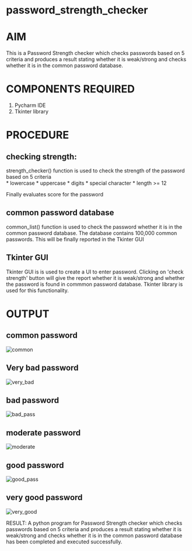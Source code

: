 # password_strength_checker

# AIM 
This is a Password Strength checker which checks passwords based on 5 criteria and produces a result stating whether it is weak/strong and checks whether it is in the common password database.

# COMPONENTS REQUIRED
1) Pycharm IDE  
2) Tkinter library  

# PROCEDURE

## checking strength:  
strength_checker() function is used to check the strength of the password based on 5 criteria  
    * lowercase
    * uppercase
    * digits
    * special character
    * length >= 12

Finally evaluates score for the password

## common password database  
common_list() function is used to check the password whether it is in the common password database. The database contains 100,000 common passwords. This will be finally reported in the Tkinter GUI

## Tkinter GUI  
Tkinter GUI is is used to create a UI to enter password. Clicking on 'check strength' button will give the report whether it is weak/strong and whether the password is found in commmon password database.  Tkinter library is used for this functionality.

# OUTPUT
## common password  
![common](https://github.com/user-attachments/assets/4a63b9e9-07e1-4c49-8bae-f74d6b5aa411)

## Very bad password  
![very_bad](https://github.com/user-attachments/assets/46a1096e-3a39-42c8-9f5b-95922f7832d2)

## bad password  
![bad_pass](https://github.com/user-attachments/assets/c088b258-e156-453b-b98e-b47be40ca70d)

## moderate password  
![moderate](https://github.com/user-attachments/assets/779fee3e-a483-49a8-a8e0-1c14827ae3fb)

## good password  
![good_pass](https://github.com/user-attachments/assets/d466aec3-ad9a-43cd-aadc-2239800a9913)

## very good password  
![very_good](https://github.com/user-attachments/assets/4260ff2b-97b4-42da-ab50-c2e67c7663a6)

RESULT: 
A python program for Password Strength checker which checks passwords based on 5 criteria and produces a result stating whether it is weak/strong and checks whether it is in the common password database has been completed and executed successfully. 


